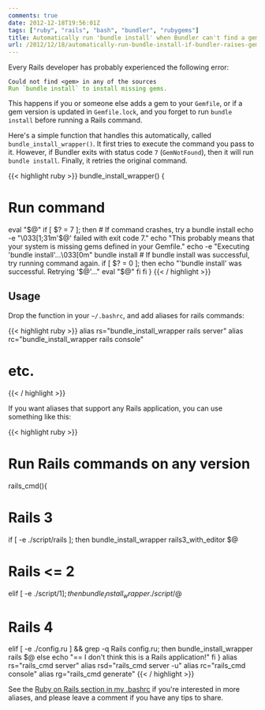 ```yaml
---
comments: true
date: 2012-12-18T19:56:01Z
tags: ["ruby", "rails", "bash", "bundler", "rubygems"]
title: Automatically run 'bundle install' when Bundler can't find a gem
url: /2012/12/18/automatically-run-bundle-install-if-bundler-raises-gemnotfound/
---
```


Every Rails developer has probably experienced the following error:

<div class="highlight"><pre><code class="bash"><span class="sb">Could not find &lt;gem&gt; in any of the sources</span>
<span style="color: #390;">Run `bundle install` to install missing gems.</span>
</code></pre>
</div>

This happens if you or someone else adds a gem to your `Gemfile`, or if a gem version is updated in `Gemfile.lock`,
and you forget to run `bundle install` before running a Rails command.

Here's a simple function that handles this automatically, called `bundle_install_wrapper()`. It first tries to execute the command you pass to it.
However, if Bundler exits with status code `7` (`GemNotFound`), then it will run `bundle install`. Finally, it retries the original command.

{{< highlight ruby >}}
bundle_install_wrapper() {

# Run command

eval "$@"
  if [ $? = 7 ]; then
    # If command crashes, try a bundle install
    echo -e "\033[1;31m'$@' failed with exit code 7."
echo "This probably means that your system is missing gems defined in your Gemfile."
echo -e "Executing 'bundle install'...\033[0m"
bundle install # If bundle install was successful, try running command again.
if [ $? = 0 ]; then
echo "'bundle install' was successful. Retrying '$@'..."
      eval "$@"
fi
fi
}
{{< / highlight >}}

## Usage

Drop the function in your `~/.bashrc`, and add aliases for rails commands:

{{< highlight ruby >}}
alias rs="bundle_install_wrapper rails server"
alias rc="bundle_install_wrapper rails console"

# etc.

{{< / highlight >}}

If you want aliases that support any Rails application, you can use something like this:

{{< highlight ruby >}}

# Run Rails commands on any version

rails_cmd(){

# Rails 3

if [ -e ./script/rails ]; then bundle_install_wrapper rails3_with_editor $@

# Rails <= 2

elif [ -e ./script/$1 ]; then bundle_install_wrapper ./script/$@

# Rails 4

elif [ -e ./config.ru ] && grep -q Rails config.ru; then bundle_install_wrapper rails $@
else echo "== I don't think this is a Rails application!"
fi
}
alias rs="rails_cmd server"
alias rsd="rails_cmd server -u"
alias rc="rails_cmd console"
alias rg="rails_cmd generate"
{{< / highlight >}}

See the [Ruby on Rails section in my .bashrc](https://github.com/ndbroadbent/dotfiles/blob/master/bashrc/ruby_on_rails.sh) if you're interested in more aliases,
and please leave a comment if you have any tips to share.
